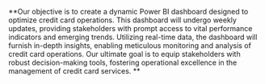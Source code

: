 **Our objective is to create a dynamic Power BI dashboard designed to optimize credit card operations. This dashboard will undergo weekly updates, providing stakeholders with prompt access to vital performance indicators and emerging trends. Utilizing real-time data, the dashboard will furnish in-depth insights, enabling meticulous monitoring and analysis of credit card operations. Our ultimate goal is to equip stakeholders with robust decision-making tools, fostering operational excellence in the management of credit card services.
**
